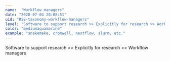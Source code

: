 ```yaml
---
name:  "Workflow managers"
date: "2020-07-04 20:08:51"
uid: "RSE-taxonomy-workflow-managers"
level: "Software to support research >> Explicitly for research >> Workflow managers"
color: "mediumaquamarine"
example: "snakemake, cromwell, nextflow, slurm, etc." 
---
```


Software to support research >> Explicitly for research >> Workflow managers
